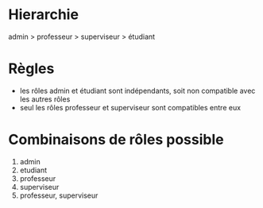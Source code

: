 # Hierarchie
admin > professeur > superviseur > étudiant

# Règles
- les rôles admin et étudiant sont indépendants, soit non compatible avec les autres rôles
- seul les rôles professeur et superviseur sont compatibles entre eux

# Combinaisons de rôles possible
1. admin
2. etudiant
3. professeur
4. superviseur
5. professeur, superviseur
